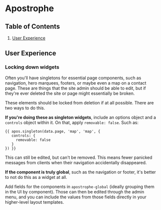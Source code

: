 # Apostrophe

## Table of Contents

1. [User Experience](#user-experience)

## User Experience

### Locking down widgets

Often you'll have singletons for essential page components, such as navigation, hero marquees, footers, or maybe even a map on a contact page. These are things that the site admin should be able to edit, but if they're ever deleted the site or page might essentially be broken.

These elements should be locked from deletion if at all possible. There are two ways to do this.

**If you're doing these as singleton widgets**, include an options object and a `controls` object within it. On that, apply `removable: false`. Such as:

```
{{ apos.singleton(data.page, 'map', 'map', {
   controls: {
     removable: false
   }
}) }}
```

This can still be edited, but can't be removed. This means fewer panicked messages from clients when their navigation accidentally disappeared.

**If the component is truly global**, such as the navigation or footer, it's better to not do this as a widget at all.

Add fields for the components in `apostrophe-global` (ideally grouping them in the UI by component). Those can then be edited through the admin menu, and you can include the values from those fields directly in your higher-level layout templates.
